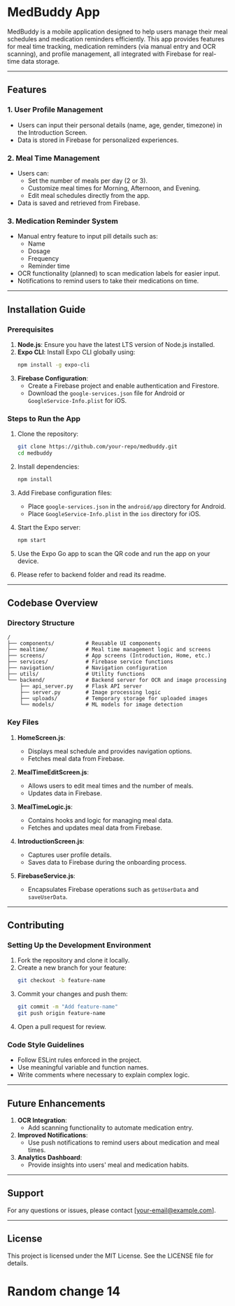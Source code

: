 # MedBuddy App

MedBuddy is a mobile application designed to help users manage their meal schedules and medication reminders efficiently. This app provides features for meal time tracking, medication reminders (via manual entry and OCR scanning), and profile management, all integrated with Firebase for real-time data storage.

---

## Features

### 1. **User Profile Management**
- Users can input their personal details (name, age, gender, timezone) in the Introduction Screen.
- Data is stored in Firebase for personalized experiences.

### 2. **Meal Time Management**
- Users can:
  - Set the number of meals per day (2 or 3).
  - Customize meal times for Morning, Afternoon, and Evening.
  - Edit meal schedules directly from the app.
- Data is saved and retrieved from Firebase.

### 3. **Medication Reminder System**
- Manual entry feature to input pill details such as:
  - Name
  - Dosage
  - Frequency
  - Reminder time
- OCR functionality (planned) to scan medication labels for easier input.
- Notifications to remind users to take their medications on time.

---

## Installation Guide

### Prerequisites
1. **Node.js**: Ensure you have the latest LTS version of Node.js installed.
2. **Expo CLI**: Install Expo CLI globally using:
   ```bash
   npm install -g expo-cli
   ```
3. **Firebase Configuration**:
   - Create a Firebase project and enable authentication and Firestore.
   - Download the `google-services.json` file for Android or `GoogleService-Info.plist` for iOS.

### Steps to Run the App
1. Clone the repository:
   ```bash
   git clone https://github.com/your-repo/medbuddy.git
   cd medbuddy
   ```
2. Install dependencies:
   ```bash
   npm install
   ```
3. Add Firebase configuration files:
   - Place `google-services.json` in the `android/app` directory for Android.
   - Place `GoogleService-Info.plist` in the `ios` directory for iOS.
4. Start the Expo server:
   ```bash
   npm start
   ```
5. Use the Expo Go app to scan the QR code and run the app on your device.

6. Please refer to backend folder and read its readme.

---

## Codebase Overview

### Directory Structure
```
/
├── components/          # Reusable UI components
├── mealtime/            # Meal time management logic and screens
├── screens/             # App screens (Introduction, Home, etc.)
├── services/            # Firebase service functions
├── navigation/          # Navigation configuration
├── utils/               # Utility functions
└── backend/             # Backend server for OCR and image processing
    ├── api_server.py    # Flask API server
    ├── server.py        # Image processing logic
    ├── uploads/         # Temporary storage for uploaded images
    └── models/          # ML models for image detection
```

### Key Files
1. **HomeScreen.js**:
   - Displays meal schedule and provides navigation options.
   - Fetches meal data from Firebase.

2. **MealTimeEditScreen.js**:
   - Allows users to edit meal times and the number of meals.
   - Updates data in Firebase.

3. **MealTimeLogic.js**:
   - Contains hooks and logic for managing meal data.
   - Fetches and updates meal data from Firebase.

4. **IntroductionScreen.js**:
   - Captures user profile details.
   - Saves data to Firebase during the onboarding process.

5. **FirebaseService.js**:
   - Encapsulates Firebase operations such as `getUserData` and `saveUserData`.

---

## Contributing

### Setting Up the Development Environment
1. Fork the repository and clone it locally.
2. Create a new branch for your feature:
   ```bash
   git checkout -b feature-name
   ```
3. Commit your changes and push them:
   ```bash
   git commit -m "Add feature-name"
   git push origin feature-name
   ```
4. Open a pull request for review.

### Code Style Guidelines
- Follow ESLint rules enforced in the project.
- Use meaningful variable and function names.
- Write comments where necessary to explain complex logic.

---

## Future Enhancements
1. **OCR Integration**:
   - Add scanning functionality to automate medication entry.
2. **Improved Notifications**:
   - Use push notifications to remind users about medication and meal times.
3. **Analytics Dashboard**:
   - Provide insights into users' meal and medication habits.

---

## Support
For any questions or issues, please contact [your-email@example.com].

---

## License
This project is licensed under the MIT License. See the LICENSE file for details.



# Random change 14
